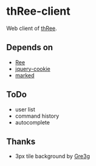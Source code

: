 thRee-client
============

Web client of [thRee](https://github.com/caasi/thRee).

Depends on
----------

*   [Ree](https://github.com/caasi/Ree)
*   [jquery-cookie](https://github.com/carhartl/jquery-cookie/)
*   [marked](https://github.com/chjj/marked/)

ToDo
----

*   user list
*   command history
*   autocomplete

Thanks
------

*   3px tile background by [Gre3g](http://gre3g.livejournal.com/)

